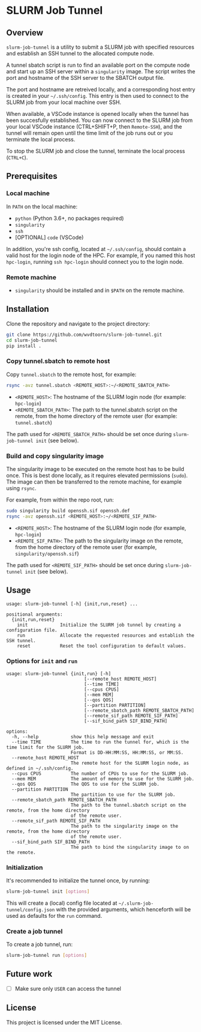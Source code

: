 # SLURM Job Tunnel

## Overview

`slurm-job-tunnel` is a utility to submit a SLURM job with specified resources and establish an SSH tunnel to the allocated compute node.

A tunnel sbatch script is run to find an available port on the compute node and start up an SSH server within a `singularity` image.
The script writes the port and hostname of the SSH server to the SBATCH output file.

The port and hostname are retreived locally, and a corresponding host entry is created in your `~/.ssh/config`.
This entry is then used to connect to the SLURM job from your local machine over SSH.

When available, a VSCode instance is opened locally when the tunnel has been succesfully established.
You can now connect to the SLURM job from your local VSCode instance (CTRL+SHIFT+P, then `Remote-SSH`), and the tunnel will remain open until the time limit of the job runs out or you terminate the local process.

To stop the SLURM job and close the tunnel, terminate the local process (`CTRL+C`).

## Prerequisites

### Local machine

In `PATH` on the local machine:

- `python` (Python 3.6+, no packages required)
- `singularity`
- `ssh`
- [OPTIONAL] `code` (VSCode)

In addition, you're ssh config, located at `~/.ssh/config`, should contain a valid host for the login node of the HPC.
For example, if you named this host `hpc-login`, running `ssh hpc-login` should connect you to the login node.

### Remote machine

- `singularity` should be installed and in `$PATH` on the remote machine.

## Installation

Clone the repository and navigate to the project directory:

```sh
git clone https://github.com/wvdtoorn/slurm-job-tunnel.git
cd slurm-job-tunnel
pip install .
```

### Copy tunnel.sbatch to remote host

Copy `tunnel.sbatch` to the remote host, for example:

```sh
rsync -avz tunnel.sbatch <REMOTE_HOST>:~/<REMOTE_SBATCH_PATH>
```

- `<REMOTE_HOST>`: The hostname of the SLURM login node (for example: `hpc-login`)
- `<REMOTE_SBATCH_PATH>`: The path to the tunnel.sbatch script on the remote, from the home directory of the remote user (for example: `tunnel.sbatch`)

The path used for `<REMOTE_SBATCH_PATH>` should be set once during `slurm-job-tunnel init` (see below).

### Build and copy singularity image

The singularity image to be executed on the remote host has to be build once.
This is best done locally, as it requires elevated permissions (`sudo`).
The image can then be transferred to the remote machine, for example using `rsync`.

For example, from within the repo root, run:

```sh
sudo singularity build openssh.sif openssh.def
rsync -avz openssh.sif <REMOTE_HOST>:~/<REMOTE_SIF_PATH>
```

- `<REMOTE_HOST>`: The hostname of the SLURM login node (for example, `hpc-login`)
- `<REMOTE_SIF_PATH>`: The path to the singularity image on the remote, from the home directory of the remote user (for example, `singularity/openssh.sif`)

The path used for `<REMOTE_SIF_PATH>` should be set once during `slurm-job-tunnel init` (see below).

## Usage

```
usage: slurm-job-tunnel [-h] {init,run,reset} ...

positional arguments:
  {init,run,reset}
    init            Initialize the SLURM job tunnel by creating a configuration file.
    run             Allocate the requested resources and establish the SSH tunnel.
    reset           Reset the tool configuration to default values.
```

### Options for `init` and `run`

```
usage: slurm-job-tunnel {init,run} [-h]
                             [--remote_host REMOTE_HOST]
                             [--time TIME]
                             [--cpus CPUS]
                             [--mem MEM]
                             [--qos QOS]
                             [--partition PARTITION]
                             [--remote_sbatch_path REMOTE_SBATCH_PATH]
                             [--remote_sif_path REMOTE_SIF_PATH]
                             [--sif_bind_path SIF_BIND_PATH]

options:
  -h, --help            show this help message and exit
  --time TIME           The time to run the tunnel for, which is the time limit for the SLURM job.
                        Format is DD-HH:MM:SS, HH:MM:SS, or MM:SS.
  --remote_host REMOTE_HOST
                        The remote host for the SLURM login node, as defined in ~/.ssh/config.
  --cpus CPUS           The number of CPUs to use for the SLURM job.
  --mem MEM             The amount of memory to use for the SLURM job.
  --qos QOS             The QOS to use for the SLURM job.
  --partition PARTITION
                        The partition to use for the SLURM job.
  --remote_sbatch_path REMOTE_SBATCH_PATH
                        The path to the tunnel.sbatch script on the remote, from the home directory 
                        of the remote user.
  --remote_sif_path REMOTE_SIF_PATH
                        The path to the singularity image on the remote, from the home directory 
                        of the remote user.
  --sif_bind_path SIF_BIND_PATH
                        The path to bind the singularity image to on the remote.
```

### Initialization

It's recommended to initialize the tunnel once, by running:

```sh
slurm-job-tunnel init [options]
```

This will create a (local) config file located at `~/.slurm-job-tunnel/config.json` with the provided arguments, which henceforth will be used as defaults for the `run` command.

### Create a job tunnel

To create a job tunnel, run:

```sh
slurm-job-tunnel run [options]
```

## Future work

- [ ] Make sure only `USER` can access the tunnel

## License

This project is licensed under the MIT License.
